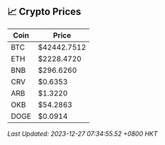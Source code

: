 ## 📈 Crypto Prices

| Coin | Price |
| ---- | ----- |
| BTC | $42442.7512 |
| ETH | $2228.4720 |
| BNB | $296.6260 |
| CRV | $0.6353 |
| ARB | $1.3220 |
| OKB | $54.2863 |
| DOGE | $0.0914 |

_Last Updated: 2023-12-27 07:34:55.52 +0800 HKT_